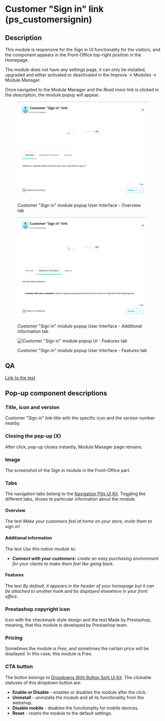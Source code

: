 # Customer "Sign in" link (ps\_customersignin)

## Description

This module is responsive for the Sign in UI functionality for the visitors, and the component appears in the Front-Office top-right position in the Homepage.

The module does not have any settings page, it can only be installed, upgraded and either activated or deactivated in the Improve -> Modules -> Module Manager.

Once navigated to the Module Manager and the _Read more_ link is clicked in the description, the module popup will appear.

<figure><img src="../../../../../.gitbook/assets/image (45).png" alt=""><figcaption><p>Customer "Sign in" module popup User Interface - Overview tab</p></figcaption></figure>

<figure><img src="../../../../../.gitbook/assets/image (44).png" alt=""><figcaption><p>Customer "Sign in" module popup User Interface - Additional information tab</p></figcaption></figure>

<figure><img src="../../../../../.gitbook/assets/Screenshot 2022-07-12 at 15-58-06 Module manager • test.png" alt="Customer &#x22;Sign in&#x22; module popup UI - Features tab"><figcaption><p>Customer "Sign in" module popup User Interface - Features tab</p></figcaption></figure>

## QA&#x20;

[Link to the test](https://build.prestashop-project.org/test-scenarios/scenarios/core/functional/fo/classic/login.html)

## Pop-up component descriptions

### Title, icon and version

Customer "Sign in" link title with the specific icon and the version number nearby.

### Closing the pop-up (X)

After click, pop-up closes instantly, Module Manager page remains.

### Image

The screenshot of the Sign in module in the Front-Office part.

### Tabs

The navigation tabs belong to the [Navigation Pills UI Kit](https://build.prestashop-project.org/prestashop-ui-kit/?path=/story/navigation--navigation-pills). Toggling the different tabs, shows te particular information about the module.

#### Overview

The text _Make your customers feel at home on your store, invite them to sign in!_

#### Additional information

The text _Use this native module to:_

* _**Connect with your customers:** create an easy purchasing environment for your clients to make them feel like going back._

#### Features

The text _By default, it appears in the header of your homepage but it can be attached to another hook and be displayed elsewhere in your front office._

### Prestashop copyright icon

Icon with the checkmark-style design and the text Made by Prestashop, meaning, that this module is developed by Prestashop team.

### Pricing

Sometimes the module is _Free_, and sometimes the certain price will be displayed. In this case, this module is Free.

### CTA button

The button belongs to [Dropdowns With Button Split UI Kit](https://build.prestashop-project.org/prestashop-ui-kit/?path=/story/dropdowns--with-button-split). The clickable statuses of this dropdown button are:

* **Enable or Disable** - enables or disables the module after the click.
* **Uninstall** - uninstalls the module and all its functionality from the webshop.
* **Disable mobile** - disables the functionality for mobile devices.
* **Reset** - resets the module to the default settings.
